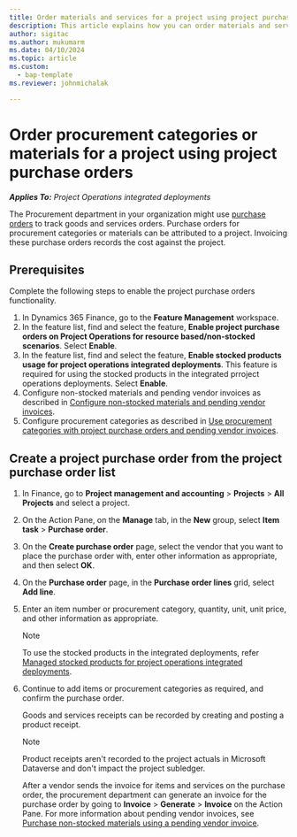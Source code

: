 ```yaml
---
title: Order materials and services for a project using project purchase orders
description: This article explains how you can order materials and services for a project using project purchase orders.
author: sigitac
ms.author: mukumarm
ms.date: 04/10/2024
ms.topic: article
ms.custom: 
  - bap-template
ms.reviewer: johnmichalak

---
```


# Order procurement categories or materials for a project using project purchase orders

_**Applies To:** Project Operations integrated deployments_

The Procurement department in your organization might use [purchase orders](/dynamics365/supply-chain/procurement/purchase-order-overview) to track goods and services orders. Purchase orders for procurement categories or materials can be attributed to a project. Invoicing these purchase orders records the cost against the project.

## Prerequisites
Complete the following steps to enable the project purchase orders functionality.

1. In Dynamics 365 Finance, go to the **Feature Management** workspace.
2. In the feature list, find and select the feature, **Enable project purchase orders on Project Operations for resource based/non-stocked scenarios**. Select **Enable**.
3. In the feature list, find and select the feature, **Enable stocked products usage for project operations integrated deployments**. This feature is required for using the stocked products in the integrated prroject operations deployments. Select **Enable**.
4. Configure non-stocked materials and pending vendor invoices as described in [Configure non-stocked materials and pending vendor invoices](configure-materials-nonstocked.md).
5. Configure procurement categories as described in [Use procurement categories with project purchase orders and pending vendor invoices](configure-procurement-categories.md).

## Create a project purchase order from the project purchase order list

1. In Finance, go to **Project management and accounting** > **Projects** > **All Projects** and select a project.
2. On the Action Pane, on the **Manage** tab, in the **New** group, select **Item task** > **Purchase order**.
3. On the **Create purchase order** page, select the vendor that you want to place the purchase order with, enter other information as appropriate, and then select **OK**.
4. On the **Purchase order** page, in the **Purchase order lines** grid, select **Add line**.
5. Enter an item number or procurement category, quantity, unit, unit price, and other information as appropriate.

    > [!NOTE]
    > To use the stocked products in the integrated deployments, refer [Managed stocked products for project operations integrated deployments](enable-stocked-products-integrated.md).

6. Continue to add items or procurement categories as required, and confirm the purchase order.

    Goods and services receipts can be recorded by creating and posting a product receipt.

    > [!NOTE]
    > Product receipts aren't recorded to the project actuals in Microsoft Dataverse and don't impact the project subledger.

    After a vendor sends the invoice for items and services on the purchase order, the procurement department can generate an invoice for the purchase order by going to **Invoice** > **Generate** > **Invoice** on the Action Pane. For more information about pending vendor invoices, see [Purchase non-stocked materials using a pending vendor invoice](pending-vendor-invoices.md).
